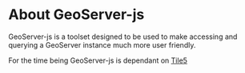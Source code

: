 # About GeoServer-js

GeoServer-js is a toolset designed to be used to make accessing and querying a GeoServer instance much more user friendly.

For the time being GeoServer-js is dependant on [Tile5](https://github.com/sidelab/tile5) 